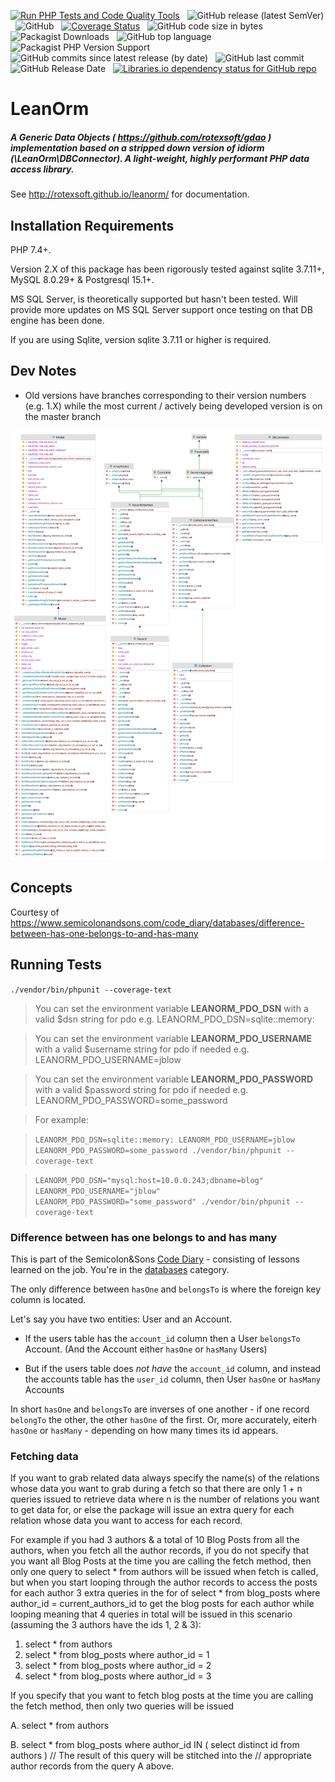 [![Run PHP Tests and Code Quality Tools](https://github.com/rotexsoft/leanorm/actions/workflows/php.yml/badge.svg)](https://github.com/rotexsoft/leanorm/actions/workflows/php.yml) &nbsp; 
![GitHub release (latest SemVer)](https://img.shields.io/github/v/release/rotexsoft/leanorm) &nbsp; 
![GitHub](https://img.shields.io/github/license/rotexsoft/leanorm) &nbsp; 
[![Coverage Status](https://coveralls.io/repos/github/rotexsoft/leanorm/badge.svg)](https://coveralls.io/github/rotexsoft/leanorm) &nbsp; 
![GitHub code size in bytes](https://img.shields.io/github/languages/code-size/rotexsoft/leanorm) &nbsp; 
![Packagist Downloads](https://img.shields.io/packagist/dt/rotexsoft/leanorm) &nbsp; 
![GitHub top language](https://img.shields.io/github/languages/top/rotexsoft/leanorm) &nbsp; 
![Packagist PHP Version Support](https://img.shields.io/packagist/php-v/rotexsoft/leanorm) &nbsp; 
![GitHub commits since latest release (by date)](https://img.shields.io/github/commits-since/rotexsoft/leanorm/latest) &nbsp; 
![GitHub last commit](https://img.shields.io/github/last-commit/rotexsoft/leanorm) &nbsp; 
![GitHub Release Date](https://img.shields.io/github/release-date/rotexsoft/leanorm) &nbsp; 
<a href="https://libraries.io/github/rotexsoft/leanorm">
    <img alt="Libraries.io dependency status for GitHub repo" src="https://img.shields.io/librariesio/github/rotexsoft/leanorm">
</a>

# LeanOrm

##### A Generic Data Objects ( https://github.com/rotexsoft/gdao ) implementation based on a stripped down version of idiorm (\\LeanOrm\\DBConnector). A light-weight, highly performant PHP data access library. 

See http://rotexsoft.github.io/leanorm/ for documentation.

## Installation Requirements

PHP 7.4+.

Version 2.X of this package has been rigorously tested against sqlite 3.7.11+, 
MySQL 8.0.29+ & Postgresql 15.1+. 

MS SQL Server, is theoretically supported but hasn't been tested. 
Will provide more updates on MS SQL Server support once testing 
on that DB engine has been done.

If you are using Sqlite, version sqlite 3.7.11 or higher is required.

## Dev Notes

 * Old versions have branches corresponding to their version numbers (e.g. 1.X) 
while the most current / actively being developed version is on the master branch

![LeanORM Classes & GDAO Classes & Interfaces](class-diagram.svg)

## Concepts

Courtesy of https://www.semicolonandsons.com/code_diary/databases/difference-between-has-one-belongs-to-and-has-many

## Running Tests

  `./vendor/bin/phpunit --coverage-text`

> You can set the environment variable **LEANORM_PDO_DSN** with a valid $dsn string for pdo e.g. LEANORM_PDO_DSN=sqlite::memory:

> You can set the environment variable **LEANORM_PDO_USERNAME** with a valid $username string for pdo if needed e.g. LEANORM_PDO_USERNAME=jblow

> You can set the environment variable **LEANORM_PDO_PASSWORD** with a valid $password string for pdo if needed e.g. LEANORM_PDO_PASSWORD=some_password

> For example:

>   `LEANORM_PDO_DSN=sqlite::memory: LEANORM_PDO_USERNAME=jblow LEANORM_PDO_PASSWORD=some_password ./vendor/bin/phpunit --coverage-text`

>   `LEANORM_PDO_DSN="mysql:host=10.0.0.243;dbname=blog" LEANORM_PDO_USERNAME="jblow" LEANORM_PDO_PASSWORD="some_password" ./vendor/bin/phpunit --coverage-text`

### Difference between has one belongs to and has many

This is part of the Semicolon&Sons [Code Diary](https://www.semicolonandsons.com/code_diary) - consisting of lessons learned on the job. You're in the [databases](https://www.semicolonandsons.com/code_diary/databases) category.


The only difference between `hasOne` and `belongsTo` is where the foreign key column is located.

Let's say you have two entities: User and an Account.

-   If the users table has the `account_id` column then a User `belongsTo` Account. (And the Account either `hasOne` or `hasMany` Users)
    
-   But if the users table does _not have_ the `account_id` column, and instead the accounts table has the `user_id` column, then User `hasOne` or `hasMany` Accounts
    

In short `hasOne` and `belongsTo` are inverses of one another - if one record `belongTo` the other, the other `hasOne` of the first. Or, more accurately, eiterh `hasOne` or `hasMany` - depending on how many times its id appears.


### Fetching data

If you want to grab related data always specify the name(s) of the relations whose data you want to grab during a fetch so that there are
only 1 + n queries issued to retrieve data where n is the number of relations you want to get data for, or else the package will issue 
an extra query for each relation whose data you want to access for each record.

For example if you had 3 authors & a total of 10 Blog Posts from all the authors, when you fetch all the author records, if you do not
specify that you want all Blog Posts at the time you are calling the fetch method, then only one query to select * from authors will
be issued when fetch is called, but when you start looping through the author records to access the posts for each author 3 extra queries
in the for of select * from blog_posts where author_id  = current_authors_id to get the blog posts for each author while looping meaning that
4 queries in total will be issued in this scenario (assuming the 3 authors have the ids 1, 2 & 3):

1. select * from authors
2. select * from blog_posts where author_id = 1
3. select * from blog_posts where author_id = 2
4. select * from blog_posts where author_id = 3

If you specify that you want to fetch blog posts at the time you are calling the fetch method, then only two queries will be issued

A. select * from authors

B. select * from blog_posts where author_id IN ( select distinct id from authors ) // The result of this query will be stitched into the 
                                                                                   // appropriate author records from the query A above.
